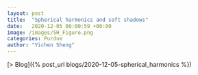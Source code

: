 ```yaml
---
layout: post
title:  "Spherical harmonics and soft shadows"
date:   2020-12-05 00:00:59 +00:00
image: /images/SH_Figure.png
categories: Purdue
author: "Yichen Sheng"
---
```

[> Blog]({% post_url blogs/2020-12-05-spherical_harmonics %})